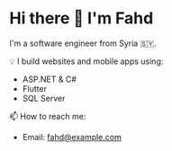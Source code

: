 # Hi there 👋 I'm Fahd

I'm a software engineer from Syria 🇸🇾.

💡 I build websites and mobile apps using:
- ASP.NET & C#
- Flutter
- SQL Server

📫 How to reach me:
- Email: fahd@example.com
<!--
**fahdkarbooj/fahdkarbooj** is a ✨ _special_ ✨ repository because its `README.md` (this file) appears on your GitHub profile.

Here are some ideas to get you started:

- 🔭 I’m currently working on ...
- 🌱 I’m currently learning ...
- 👯 I’m looking to collaborate on ...
- 🤔 I’m looking for help with ...
- 💬 Ask me about ...
- 📫 How to reach me: ...
- 😄 Pronouns: ...
- ⚡ Fun fact: ...
-->
